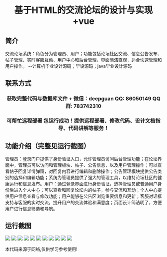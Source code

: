 <p><h1 align="center">基于HTML的交流论坛的设计与实现+vue</h1></p>

## 简介
交流论坛系统：角色分为管理员、用户；功能包括论坛社区交流、信息公告发布、帖子管理、实时客服互动、用户中心和后台管理，界面简洁直观，适合快速管理和用户操作。    --计算机毕业设计源码；毕设源码；java毕业设计源码


## 联系方式
<p><h3 align="center">获取完整代码与数据库文件 + 微信：deepguan QQ: 86050149 QQ群: 783742310</h3></p>
<p><h3 align="center">可帮忙远程部署 包运行成功！提供远程部署、修改代码、设计文档指导、代码讲解等服务！</h3></p>

## 功能介绍（完整见运行截图）
管理员：登录门户提供了身份验证入口，允许管理员访问后台管理功能；在论坛界面中，管理员可以访问和管理板块、帖子、公告信息，以及用户管理操作；可以查看帖子回复详情弹窗，对回复内容进行编辑和删除操作；公告管理模块提供公告类别的选择和编辑功能；系统为管理员提供了强大的管理工具，以维持论坛社区的健康运行和信息发布。用户：通过登录界面进行身份验证，选择管理员或普通用户身份后进入个人中心；可以查看和回复论坛内的帖子，参与交流和互动；个人中心提供用户信息查看与修改功能；用户能够在公告区浏览重要信息和更新；客服对话框支持与客服的实时交流，提升用户的交流体验和满意度；页面设计简洁明了，方便用户进行信息筛选和导航。


## 运行截图
![](img/001.jpg)
![](img/002.jpg)
![](img/003.jpg)
![](img/004.jpg)
![](img/005.jpg)
![](img/006.jpg)
![](img/007.jpg)
![](img/008.jpg)
![](img/009.jpg)
![](img/010.jpg)
![](img/011.jpg)

<p>本代码来源于网络,仅供学习参考使用!</p>

